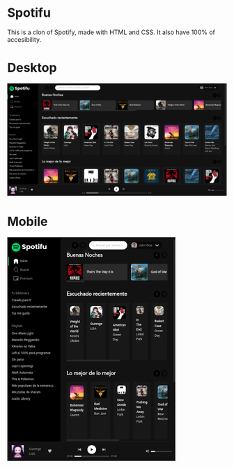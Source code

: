 # Spotifu

This is a clon of Spotify, made with HTML and CSS. It also have 100% of accesibility.

# Desktop

<img src='./images/spotifu-desktop.png'>

#
# Mobile

<img src='./images/spotifu-mobile.png'>
